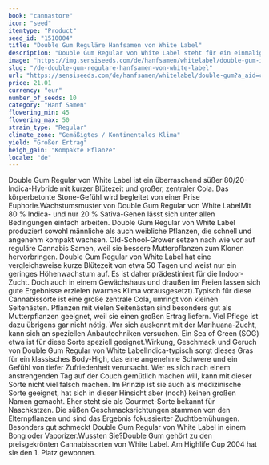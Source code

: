 ```yaml
---
book: "cannastore"
icon: "seed"
itemtype: "Product"
seed_id: "1510004"
title: "Double Gum Reguläre Hanfsamen von White Label"
description: "Double Gum Regular von White Label steht für ein einmalig süßes Kaugummiaroma gepaart mit klassischen Indica-Eigenschaften. Auch für Anfänger geeignet!"
image: "https://img.sensiseeds.com/de/hanfsamen/whitelabel/double-gum-image.png"
slug: "/de-double-gum-regulare-hanfsamen-von-white-label"
url: "https://sensiseeds.com/de/hanfsamen/whitelabel/double-gum?a_aid=cannastore"
price: 21.01
currency: "eur"
number_of_seeds: 10
category: "Hanf Samen"
flowering_min: 45
flowering_max: 50
strain_type: "Regular"
climate_zone: "Gemäßigtes / Kontinentales Klima"
yield: "Großer Ertrag"
heigh_gain: "Kompakte Pflanze"
locale: "de"
---
```

Double Gum Regular von White Label ist ein überraschend süßer 80/20-Indica-Hybride mit kurzer Blütezeit und großer, zentraler Cola. Das körperbetonte Stone-Gefühl wird begleitet von einer Prise Euphorie.Wachstumsmuster von Double Gum Regular von White LabelMit 80 % Indica- und nur 20 % Sativa-Genen lässt sich unter allen Bedingungen einfach arbeiten. Double Gum Regular von White Label produziert sowohl männliche als auch weibliche Pflanzen, die schnell und angenehm kompakt wachsen. Old-School-Grower setzen nach wie vor auf reguläre Cannabis Samen, weil sie bessere Mutterpflanzen zum Klonen hervorbringen. Double Gum Regular von White Label hat eine vergleichsweise kurze Blütezeit von etwa 50 Tagen und weist nur ein geringes Höhenwachstum auf. Es ist daher prädestiniert für die Indoor-Zucht. Doch auch in einem Gewächshaus und draußen im Freien lassen sich gute Ergebnisse erzielen (warmes Klima vorausgesetzt).Typisch für diese Cannabissorte ist eine große zentrale Cola, umringt von kleinen Seitenästen. Pflanzen mit vielen Seitenästen sind besonders gut als Mutterpflanzen geeignet, weil sie einen großen Ertrag liefern. Viel Pflege ist dazu übrigens gar nicht nötig. Wer sich auskennt mit der Marihuana-Zucht, kann sich an speziellen Anbautechniken versuchen. Ein Sea of Green (SOG) etwa ist für diese Sorte speziell geeignet.Wirkung, Geschmack und Geruch von Double Gum Regular von White LabelIndica-typisch sorgt dieses Gras für ein klassisches Body-High, das eine angenehme Schwere und ein Gefühl von tiefer Zufriedenheit verursacht. Wer es sich nach einem anstrengenden Tag auf der Couch gemütlich machen will, kann mit dieser Sorte nicht viel falsch machen. Im Prinzip ist sie auch als medizinische Sorte geeignet, hat sich in dieser Hinsicht aber (noch) keinen großen Namen gemacht. Eher steht sie als Gourmet-Sorte bekannt für Naschkatzen. Die süßen Geschmacksrichtungen stammen von den Elternpflanzen und sind das Ergebnis fokussierter Zuchtbemühungen. Besonders gut schmeckt Double Gum Regular von White Label in einem Bong oder Vaporizer.Wussten Sie?Double Gum gehört zu den preisgekrönten Cannabissorten von White Label. Am Highlife Cup 2004 hat sie den 1. Platz gewonnen.
